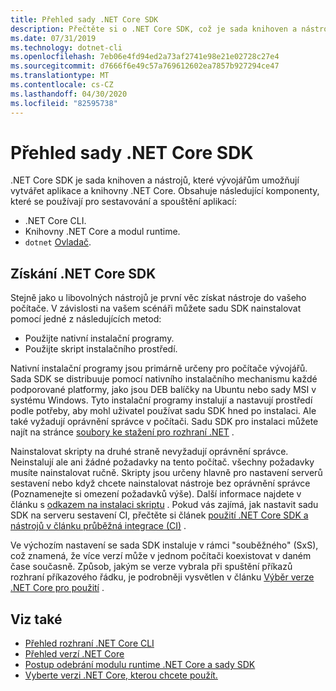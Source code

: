 ```yaml
---
title: Přehled sady .NET Core SDK
description: Přečtěte si o .NET Core SDK, což je sada knihoven a nástrojů sloužících k vytváření projektů .NET Core.
ms.date: 07/31/2019
ms.technology: dotnet-cli
ms.openlocfilehash: 7eb06e4fd94ed2a73af2741e98e21e02728c27e4
ms.sourcegitcommit: d7666f6e49c57a769612602ea7857b927294ce47
ms.translationtype: MT
ms.contentlocale: cs-CZ
ms.lasthandoff: 04/30/2020
ms.locfileid: "82595738"
---
```

# <a name="net-core-sdk-overview"></a>Přehled sady .NET Core SDK

.NET Core SDK je sada knihoven a nástrojů, které vývojářům umožňují vytvářet aplikace a knihovny .NET Core. Obsahuje následující komponenty, které se používají pro sestavování a spouštění aplikací:

- .NET Core CLI.
- Knihovny .NET Core a modul runtime.
- `dotnet` [Ovladač](tools/index.md#driver).

## <a name="acquiring-the-net-core-sdk"></a>Získání .NET Core SDK

Stejně jako u libovolných nástrojů je první věc získat nástroje do vašeho počítače. V závislosti na vašem scénáři můžete sadu SDK nainstalovat pomocí jedné z následujících metod:

- Použijte nativní instalační programy.
- Použijte skript instalačního prostředí.

Nativní instalační programy jsou primárně určeny pro počítače vývojářů. Sada SDK se distribuuje pomocí nativního instalačního mechanismu každé podporované platformy, jako jsou DEB balíčky na Ubuntu nebo sady MSI v systému Windows. Tyto instalační programy instalují a nastavují prostředí podle potřeby, aby mohl uživatel používat sadu SDK hned po instalaci. Ale také vyžadují oprávnění správce v počítači. Sadu SDK pro instalaci můžete najít na stránce [soubory ke stažení pro rozhraní .NET](https://dotnet.microsoft.com/download) .

Nainstalovat skripty na druhé straně nevyžadují oprávnění správce. Neinstalují ale ani žádné požadavky na tento počítač. všechny požadavky musíte nainstalovat ručně. Skripty jsou určeny hlavně pro nastavení serverů sestavení nebo když chcete nainstalovat nástroje bez oprávnění správce (Poznamenejte si omezení požadavků výše). Další informace najdete v článku s [odkazem na instalaci skriptu](tools/dotnet-install-script.md) . Pokud vás zajímá, jak nastavit sadu SDK na serveru sestavení CI, přečtěte si článek [použití .NET Core SDK a nástrojů v článku průběžná integrace (CI)](tools/using-ci-with-cli.md) .

Ve výchozím nastavení se sada SDK instaluje v rámci "souběžného" (SxS), což znamená, že více verzí může v jednom počítači koexistovat v daném čase současně. Způsob, jakým se verze vybrala při spuštění příkazů rozhraní příkazového řádku, je podrobněji vysvětlen v článku [Výběr verze .NET Core pro použití](versions/selection.md) .

## <a name="see-also"></a>Viz také

- [Přehled rozhraní .NET Core CLI](tools/index.md)
- [Přehled verzí .NET Core](versions/index.md)
- [Postup odebrání modulu runtime .NET Core a sady SDK](install/remove-runtime-sdk-versions.md)
- [Vyberte verzi .NET Core, kterou chcete použít.](versions/selection.md)
